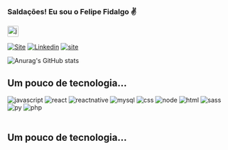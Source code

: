 ### Saldações! Eu sou o Felipe Fidalgo ✌


<div>
    <a href="'https://felipefidalgoportifolio.herokuapp.com/" >
    <img style="width: 25px;border-radius: 2px;cursor:pointer" alt="javascript" src="https://media-exp1.licdn.com/dms/image/D4E03AQHDX1SNkpfCzw/profile-displayphoto-shrink_200_200/0/1665700525033?e=1671062400&v=beta&t=XAhOZZcMSW5sP2rbRwBICmaBEUrkTMEMUPbQVzMplM8" >
    </a>
</div>

[![Site](https://img.shields.io/badge/Gmail-D14836?style=for-the-badge&logo=gmail&logoColor=white)]('felipefidalgo@gmail.com')
[![Linkedin](https://img.shields.io/badge/LinkedIn-0077B5?style=for-the-badge&logo=linkedin&logoColor=white)]('https://www.linkedin.com/in/felipe-fidalgo-04b622128/')
[![site](https://img.shields.io/website-up-down-green-red/http/monip.org.svg)]('https://felipefidalgoportifolio.herokuapp.com/')

![Anurag's GitHub stats](https://github-readme-stats.vercel.app/api?username=FelipeFidalgo19&show_icons=true&theme=dark)

## Um pouco de tecnologia...

<div style="display: inline_block">
    <img alt="javascript" src="https://img.shields.io/badge/JavaScript-F7DF1E?style=for-the-badge&logo=javascript&logoColor=black">
    <img alt="react" src="https://img.shields.io/badge/React-20232A?style=for-the-badge&logo=react&logoColor=61DAFB">
    <img alt="reactnative" src="https://img.shields.io/badge/React_Native-20232A?style=for-the-badge&logo=react&logoColor=61DAFB">
    <img alt="mysql" src="https://img.shields.io/badge/MySQL-00000F?style=for-the-badge&logo=mysql&logoColor=white">
    <img alt="css" src="https://img.shields.io/badge/CSS-239120?&style=for-the-badge&logo=css3&logoColor=white">
    <img alt="node" src="https://img.shields.io/badge/Node.js-43853D?style=for-the-badge&logo=node.js&logoColor=white">
    <img alt="html" src="https://img.shields.io/badge/HTML5-E34F26?style=for-the-badge&logo=html5&logoColor=white">
    <img alt="sass" src="https://img.shields.io/badge/Sass-CC6699?style=for-the-badge&logo=sass&logoColor=white">
    <img alt="py" src="https://img.shields.io/badge/Python-14354C?style=for-the-badge&logo=python&logoColor=white">
    <img alt="php" src="https://img.shields.io/badge/PHP-777BB4?style=for-the-badge&logo=php&logoColor=white">
</div>
<br />

## Um pouco de tecnologia...
